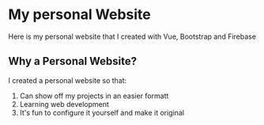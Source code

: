 # My personal Website
Here is my personal website that I created with Vue, Bootstrap and Firebase

## Why a Personal Website?

I created a personal website so that:
1. Can show off my projects in an easier formatt
2. Learning web development 
3. It's fun to configure it yourself and make it original
